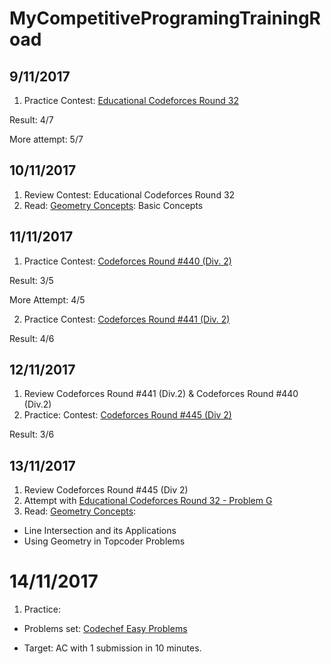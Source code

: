 # MyCompetitiveProgramingTrainingRoad

## 9/11/2017

1. Practice
Contest: [Educational Codeforces Round 32](http://codeforces.com/contest/888)

Result: 4/7

More attempt: 5/7

## 10/11/2017

1. Review Contest: Educational Codeforces Round 32 
2. Read: [Geometry Concepts](https://www.topcoder.com/community/data-science/data-science-tutorials/geometry-concepts-basic-concepts/): Basic Concepts

## 11/11/2017

1. Practice
Contest: [Codeforces Round #440 (Div. 2)](http://codeforces.com/contest/872)

Result: 3/5

More Attempt: 4/5

2. Practice
Contest: [Codeforces Round #441 (Div. 2)](http://codeforces.com/contest/876)

Result: 4/6

## 12/11/2017

1. Review Codeforces Round #441 (Div.2) & Codeforces Round #440 (Div.2)
2. Practice:
Contest: [Codeforces Round #445 (Div  2)](http://codeforces.com/contest/890)

Result: 3/6

## 13/11/2017

1. Review Codeforces Round #445 (Div  2)
2. Attempt with [Educational Codeforces Round 32 - Problem G](http://codeforces.com/contest/888/problem/G)
3. Read: [Geometry Concepts](https://www.topcoder.com/community/data-science/data-science-tutorials/geometry-concepts-basic-concepts/):
- Line Intersection and its Applications 
- Using Geometry in Topcoder Problems

# 14/11/2017

1. Practice:
- Problems set: [Codechef Easy Problems](https://www.codechef.com/problems/easy?sort_by=SuccessfulSubmission&sorting_order=desc)

- Target: AC with 1 submission in 10 minutes.

